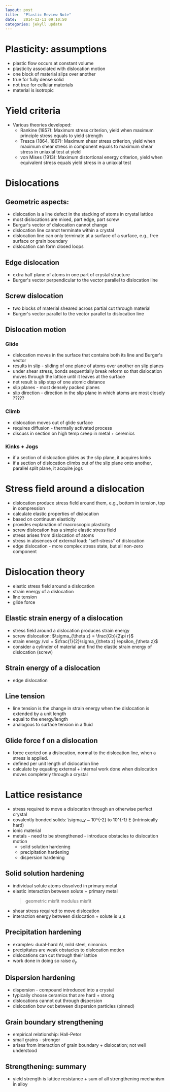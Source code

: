 ```yaml
---
layout: post
title:  "Plastic Review Note"
date:   2014-12-11 09:10:50
categories: jekyll update
---
```


# Plasticity: assumptions
- plastic flow occurs at constant volume
- plasticity associated with dislocation motion
- one block of material slips over another
- true for fully dense solid
- not true for cellular materials
- material is isotropic

# Yield criteria
- Various theories developed:
   + Rankine (1857): Maximum stress criterion, yield when maximum principle stress equals to yield strength
   + Tresca (1864, 1867): Maximum shear stress criterion, yield when maximum shear stress in component equals to maximum shear stress in uniaxial test at yield
   + von Mises (1913): Maximum distortional energy criterion, yield when equivalent stress equals yield stress in a uniaxial test

# Dislocations

## Geometric aspects: 
- dislocation is a line defect in the stacking of atoms in crystal lattice
- most dislocations are mixed, part edge, part screw
- Burgur's vector of dislocation cannot change
- dislocation line cannot terminate within a crystal
- dislocation line can only terminate at a surface of a surface, e.g., free surface or grain boundary
- dislocation can form closed loops
				  

## Edge dislocation
- extra half plane of atoms in one part of crystal structure
- Burger's vector perpendicular to the vector parallel to dislocation line

## Screw dislocation
- two blocks of material sheared across partial cut through material
- Burger's vector parallel to the vector parallel to dislocation line

## Dislocation motion

### Glide
- dislocation moves in the surface that contains both its line and Burger's vector
- results in slip - sliding of one plane of atoms over another on slip planes
- under shear stress, bonds sequentially break  reform so that dislocation moves through the lattice until it leaves at the surface
- net result is slip step of one atomic distance
- slip planes - most densely packed planes
- slip direction - direction in the slip plane in which atoms are most closely ?????

### Climb
- dislocation moves out of glide surface
- requires diffusion - thermally activated process
- discuss in section on high temp creep in metal + ceremics

### Kinks + Jogs
- if a section of dislocation glides as the slip plane, it acquires kinks
- if a section of dislocation climbs out of the slip plane onto another, parallel split plane, it acquire jogs

# Stress field around a dislocation
- dislocation produce stress field around them, e.g., bottom in
  tension, top in compression
- calculate elastic properties of dislocation
- based on continuum elasticity
- provides explanation of macroscopic plasticity
- screw dislocation has a simple elastic stress field
- stress arises from dislocation of atoms
- stress in absences of external load: "self-stress" of dislocation
- edge dislocation - more complex stress state, but all non-zero component
# Dislocation theory
- elastic stress field around a dislocation
- strain energy of a dislocation
- line tension
- glide force

## Elastic strain energy of a dislocation
- stress field around a dislocation produces strain energy
- screw dislocation: $\sigma_{\theta z} = \frac{Gb}{2\pi r}$
- strain energy /vol = $\frac{1}{2}\sigma_{\theta z} \epsilon_{\theta
z}$
- consider a cylinder of material and find the elastic strain energy
of dislocation (screw)
## Strain energy of a dislocation
- edge dislocation
## Line tension
- line tension is the change in strain energy when the dislocation is
extended by a unit length
- equal to the energy/length
- analogous to surface tension in a fluid
## Glide force f on a dislocation
- force exerted on a dislocation, normal to the dislocation line, when
a stress is applied.
- defined per unit length of dislocation line
- calculate by equating external + internal work done when dislocation
moves completely through a crystal


# Lattice resistance
- stress required to move a dislocation through an otherwise perfect
  crystal
- covalently bonded solids: \sigma_y ~ 10^{-2} to 10^{-1} E
(intrinsically hard)
- ionic material
- metals - need to be strengthened - introduce obstacles to dislocation
motion
  + solid solution hardening
  + precipitation hardening
  + dispersion hardening 
## Solid solution hardening
- individual solute atoms dissolved in primary metal
- elastic interaction between solute + primary metal
   > geometric misfit
   > modulus misfit
- shear stress required to move dislocation
- interaction energy between dislocation + solute is u_s

## Precipitation hardening
- examples: dural-hard Al, mild steel, nimonics
- precipitates are weak obstacles to dislocation motion
- dislocations can cut through their lattice
- work done in doing so raise $\sigma_y$
## Dispersion hardening
- dispersion - compound introduced into a crystal
- typically choose ceramics that are hard + strong
- dislocations cannot cut through dispersion
- dislocation bow out between dispersion particles (pinned)
## Grain boundary strengthening
- empirical relationship: Hall-Petor
- small grains - stronger
- arises from interaction of grain boundary + dislocation; not well understood
## Strengthening: summary
- yield strength is lattice resistance + sum of all strengthening
  mechanism in alloy
